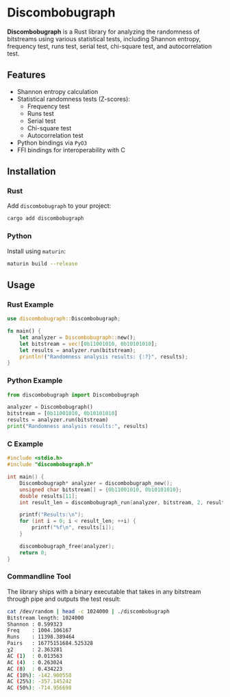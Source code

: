 # Discombobugraph

**Discombobugraph** is a Rust library for analyzing the randomness of bitstreams using various statistical tests, including Shannon entropy, frequency test, runs test, serial test, chi-square test, and autocorrelation test.

## Features
- Shannon entropy calculation
- Statistical randomness tests (Z-scores):
  - Frequency test
  - Runs test
  - Serial test
  - Chi-square test
  - Autocorrelation test
- Python bindings via `PyO3`
- FFI bindings for interoperability with C

## Installation

### Rust
Add `discombobugraph` to your project:
```bash
cargo add discombobugraph
```

### Python
Install using `maturin`:
```bash
maturin build --release
```

## Usage

### Rust Example
```rust
use discombobugraph::Discombobugraph;

fn main() {
    let analyzer = Discombobugraph::new();
    let bitstream = vec![0b11001010, 0b10101010];
    let results = analyzer.run(bitstream);
    println!("Randomness analysis results: {:?}", results);
}
```

### Python Example
```python
from discombobugraph import Discombobugraph

analyzer = Discombobugraph()
bitstream = [0b11001010, 0b10101010]
results = analyzer.run(bitstream)
print("Randomness analysis results:", results)
```

### C Example
```c
#include <stdio.h>
#include "discombobugraph.h"

int main() {
    Discombobugraph* analyzer = discombobugraph_new();
    unsigned char bitstream[] = {0b11001010, 0b10101010};
    double results[11];
    int result_len = discombobugraph_run(analyzer, bitstream, 2, results, 11);

    printf("Results:\n");
    for (int i = 0; i < result_len; ++i) {
        printf("%f\n", results[i]);
    }

    discombobugraph_free(analyzer);
    return 0;
}
```

### Commandline Tool

The library ships with a binary executable that takes in any bitstream through pipe and outputs the test result:

```bash
cat /dev/random | head -c 1024000 | ./discombobugraph
Bitstream length: 1024000
Shannon : 0.599323
Freq    : 1004.106167
Runs    : 11398.389464
Pairs   : 16775151684.525328
χ2      : 2.363281
AC (1)  : 0.013563
AC (4)  : 0.263024
AC (8)  : 0.434223
AC (10%): -142.900550
AC (25%): -357.145242
AC (50%): -714.956698
```